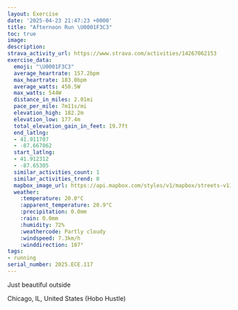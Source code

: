 ```yaml
---
layout: Exercise
date: '2025-04-23 21:47:23 +0000'
title: "Afternoon Run \U0001F3C3"
toc: true
image:
description:
strava_activity_url: https://www.strava.com/activities/14267062153
exercise_data:
  emoji: "\U0001F3C3"
  average_heartrate: 157.2bpm
  max_heartrate: 183.0bpm
  average_watts: 450.5W
  max_watts: 544W
  distance_in_miles: 2.01mi
  pace_per_mile: 7m11s/mi
  elevation_high: 182.2m
  elevation_low: 177.4m
  total_elevation_gain_in_feet: 19.7ft
  end_latlng:
  - 41.911707
  - -87.667862
  start_latlng:
  - 41.912312
  - -87.65305
  similar_activities_count: 1
  similar_activities_trend: 0
  mapbox_image_url: https://api.mapbox.com/styles/v1/mapbox/streets-v11/static/path-5+787af2-1.0(ivx~Fb%7C~uOLv%40%3FzBFvBAnBEfACzDBdB%3FnDBbBAnDDpAAj%40FhDA%60BCJDt%40%40fA%3Fd%40B%60EEbA%40N%3FvAGZKXDJBTECLtAB%7C%40L%60HBZ%3FnBLfG%3FpBEl%40BdBBVB%7C%40%3FlCFdBEhC%3FjBHbDCrBFhECj%40B%5EAj%40FnBBVIj%40GFq%40G_%40Fq%40Ma%40AIFUDo%40ASDg%40Ce%40HW%40BPBQBuACW%3F%7D%40M_D%40gBEgAEcF%40q%40Ck%40%3FwCA%7DCEo%40%40%7BAGcD),pin-s-s+e5b22e(-87.65394,41.91093),pin-s-f+89ae00(-87.67034999999998,41.91254000000003)/auto/800x800?access_token=pk.eyJ1Ijoiam9zaGJlY2ttYW4iLCJhIjoiY205eWR2aDd1MWZ6djJrbXc4a3M0bWZleiJ9.XiG9OWkNcZk2QzjJbxLB4A
  weather:
    :temperature: 20.0°C
    :apparent_temperature: 20.9°C
    :precipitation: 0.0mm
    :rain: 0.0mm
    :humidity: 72%
    :weathercode: Partly cloudy
    :windspeed: 7.3km/h
    :winddirection: 107°
tags:
- running
serial_number: 2025.ECE.117
---
```

Just beautiful outside

Chicago, IL, United States (Hobo Hustle)
